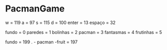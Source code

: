 # PacmanGame

w = 119
a = 97
s = 115
d = 100
enter = 13
espaço = 32

fundo = 0
paredes = 1
bolinhas = 2
pacman = 3
fantasmas = 4
frutinhas = 5

fundo = 199
. - pacman -fruit
= 197